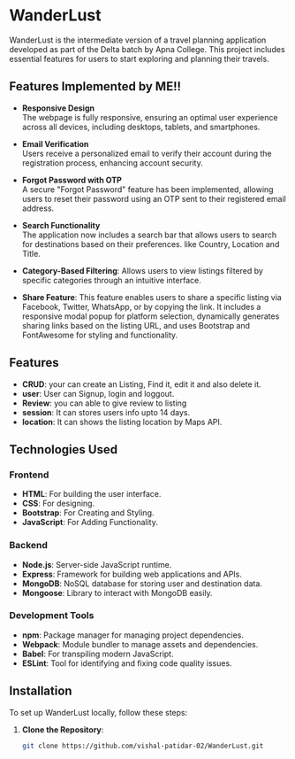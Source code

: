 # WanderLust

WanderLust  is the intermediate version of a travel planning application developed as part of the Delta batch by Apna College. This project includes essential features for users to start exploring and planning their travels.

## Features Implemented by ME!!

- **Responsive Design**  
  The webpage is fully responsive, ensuring an optimal user experience across all devices, including desktops, tablets, and smartphones.

- **Email Verification**  
  Users receive a personalized email to verify their account during the registration process, enhancing account security.

- **Forgot Password with OTP**  
  A secure "Forgot Password" feature has been implemented, allowing users to reset their password using an OTP sent to their registered email address.

 - **Search Functionality**  
  The application now includes a search bar that allows users to search for destinations based on their preferences.
  like Country, Location and Title.

 - **Category-Based Filtering**: Allows users to view listings filtered by specific categories through an intuitive interface.

- **Share Feature**: This feature enables users to share a specific listing via Facebook, Twitter, WhatsApp, or by copying the link. It includes a responsive modal popup for platform selection, dynamically generates sharing links based on the listing URL, and uses Bootstrap and FontAwesome for styling and functionality.

 

## Features
- **CRUD**: your can create an Listing, Find it, edit it and also delete it.
- **user**: User can Signup, login and loggout.
- **Review**: you can able to give review to listing
- **session**: It can stores users info upto 14 days.
- **location**: It can shows the listing location by Maps API.

## Technologies Used

### Frontend

- **HTML**: For building the user interface.
- **CSS**: For designing.
- **Bootstrap**: For Creating and Styling.
- **JavaScript**: For Adding Functionality.

### Backend

- **Node.js**: Server-side JavaScript runtime.
- **Express**: Framework for building web applications and APIs.
- **MongoDB**: NoSQL database for storing user and destination data.
- **Mongoose**: Library to interact with MongoDB easily.

### Development Tools

- **npm**: Package manager for managing project dependencies.
- **Webpack**: Module bundler to manage assets and dependencies.
- **Babel**: For transpiling modern JavaScript.
- **ESLint**: Tool for identifying and fixing code quality issues.

## Installation

To set up WanderLust locally, follow these steps:

1. **Clone the Repository**:
   ```bash
   git clone https://github.com/vishal-patidar-02/WanderLust.git
   ```
